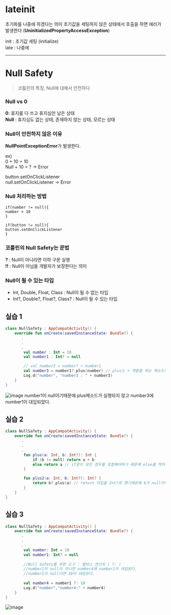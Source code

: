 # lateinit
초기화를 나중에 하겠다는 의미
초기값을 세팅하지 않은 상태에서 호출을 하면 에러가 발생한다 (**UninitializedPropertyAccessException**)

init : 초기값 세팅 (initialize)    
late : 나중에  

---

# Null Safety
> 코틀린의 특징, Null에 대해서 안전하다

### Null vs 0  
**0**: 휴지를 다 쓰고 휴지심만 남은 상태   
**Null** : 휴지심도 없는 상태, 존재하지 않는 상태, 모르는 상태

### Null이 안전하지 않은 이유
**NullPointExceptionError**가 발생한다.

ex)  
0 + 10 = 10  
Null + 10 = ? -> Error  

button.setOnClickListener  
null.setOnClickListener -> Error 

### Null 처리하는 방법
```
if(number != null){
number + 10
}

if(button != null){
button.setOnClickListener
}
```

### 코틀린의 Null Safety는 문법
**?** : Null이 아니라면 이하 구문 실행  
**!!** : Null이 아님을 개발자가 보장한다는 의미


### Null이 될 수 있는 타입
* Int, Double, Float, Class : Null이 될 수 없는 타입
* Int?, Double?, Float?, Class? : Null이 될 수 있는 타입

## 실습 1
```kotlin
class NullSafety : AppCompatActivity() {
    override fun onCreate(savedInstanceState: Bundle?) {
       .
       .
       .
        val number : Int = 10
        val number1 : Int? = null

        // val number3 = number? + number1
        val number3 = number1?.plus(number) // plus는 + 역할을 하는 메소드이다
        Log.d("number", "number3 : " + number3)
    }
}
```
![image](https://user-images.githubusercontent.com/86659995/131459899-524e0140-ccd9-4b53-a9e0-ab7d033b4434.png)
number1이 null이기때문에 plus메소드가 실행되지 않고 number3에 number1이 대입되었다.

## 실습 2
```kotlin
class NullSafety : AppCompatActivity() {
    override fun onCreate(savedInstanceState: Bundle?) {
       .
       .
       .
        fun plus(a: Int, b: Int?): Int {
            if (b != null) return a + b
            else return a // if문이 모든 경우를 포함해야하기 때문에 else를 적어주지 않으면 에러가 발생한다.
        }

        fun plus2(a: Int, b: Int?): Int? {
            return b?.plus(a) // return 타입을 Int?로 했기때문에 b가 null이어도 에러가 발생하지 않는다.
        }
    }
}
```

## 실습 3
```kotlin
class NullSafety : AppCompatActivity() {
    override fun onCreate(savedInstanceState: Bundle?) {
       .
       .
       .
        val number: Int = 10
        val number1: Int? = null
        
        //Null Safety를 위한 도구 : 엘비스 연산자 ( ?: )
        //number1이 null이 아니면 number4에 number1이 대입된다.
        //number1이 null이면 10이 대입된다.
        
        val number4 = number1 ?: 10
        Log.d("number","number4:" + number4)
    }
}
```
![image](https://user-images.githubusercontent.com/86659995/131461102-7ca064da-f0a6-4fb5-ab2a-d1b3110655f7.png)
